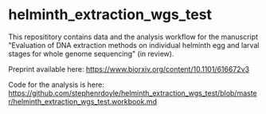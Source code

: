 # helminth_extraction_wgs_test

This reposititory contains data and the analysis workflow for the manuscript "Evaluation of DNA extraction methods on individual helminth egg and larval stages for whole genome sequencing" (in review).

Preprint available here: https://www.biorxiv.org/content/10.1101/616672v3

Code for the analysis is here: https://github.com/stephenrdoyle/helminth_extraction_wgs_test/blob/master/helminth_extraction_wgs_test.workbook.md
